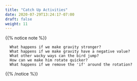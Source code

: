 ```yaml
---
title: "Catch Up Activities"
date: 2020-07-29T13:24:17-07:00
draft: false
weight: 11
---
```




{{% notice note %}}

      What happens if we make gravity stronger?
      What happens if we make gravity have a negative value?
      What other wacky ways can the bird jump?
      How can we make him rotate quicker?
      What happens if we remove the 'if' around the rotation?

{{% /notice %}}

